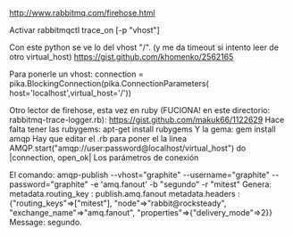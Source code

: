 http://www.rabbitmq.com/firehose.html

Activar
rabbitmqctl trace_on [-p "vhost"]

Con este python se ve lo del vhost "/". (y me da timeout si intento leer de otro virtual_host)
https://gist.github.com/khomenko/2562165

Para ponerle un vhost:
connection = pika.BlockingConnection(pika.ConnectionParameters(
    host='localhost',virtual_host='/'))



Otro lector de firehose, esta vez en ruby (FUCIONA! en este directorio: rabbitmq-trace-logger.rb):
https://gist.github.com/makuk66/1122629
Hace falta tener las rubygems: apt-get install rubygems
Y la gema: gem install amqp
Hay que editar el .rb para poner el la linea
AMQP.start("amqp://user:password@localhost/virtual_host") do |connection, open_ok|
Los parámetros de conexión


El comando:
amqp-publish --vhost="graphite" --username="graphite" --password="graphite" -e 'amq.fanout' -b "segundo" -r "mitest"
Genera:
metadata.routing_key : publish.amq.fanout
metadata.headers     : {"routing_keys"=>["mitest"], "node"=>"rabbit@rocksteady", "exchange_name"=>"amq.fanout", "properties"=>{"delivery_mode"=>2}}
Message: segundo.


